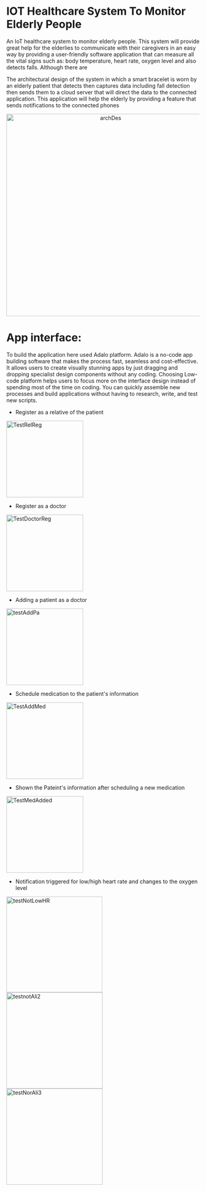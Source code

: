 # IOT Healthcare System To Monitor Elderly People
An IoT healthcare system to monitor elderly people.
This system will provide great help for the elderlies to communicate with their caregivers in an easy way by providing a user-friendly software application that can measure all the vital signs such as: body temperature, heart rate, oxygen level and also detects falls. Although there are

The architectural design of the system in which a smart bracelet is worn by an elderly patient that detects then captures data including fall detection then sends them to a cloud server that will direct the data to the connected application. This application will help the elderly by providing a feature that sends notifications to the connected phones 

<div align="center">
<img width="528" alt="archDes" src="https://user-images.githubusercontent.com/105181239/218812874-fadc6a7c-cc40-40b3-9703-408b6a72fe5f.png">
</div>


# App interface:
To build the application here used Adalo platform. Adalo is a no-code app building software that makes the process fast, seamless and cost-effective. It allows users to create visually stunning apps by just dragging and dropping specialist design components without any coding. Choosing Low-code platform helps users to focus more on the interface design instead of spending most of the time on coding. You can quickly assemble new processes and build applications without having to research, write, and test new scripts.

<div>
  
- Register as a relative of the patient 
  
<img width="200" alt="TestRelReg" src="https://user-images.githubusercontent.com/105181239/221685798-d73ba3da-9dcc-43b7-bd36-c793f05f6eb8.png">
  
  
- Register as a doctor 
  
<img width="200" alt="TestDoctorReg" src="https://user-images.githubusercontent.com/105181239/221685801-666cc49f-3eda-441b-b20f-781f2c5171ef.png">
  
- Adding a patient as a doctor
<img width="200" alt="testAddPa" src="https://user-images.githubusercontent.com/105181239/221685802-9af014ee-848a-4b93-bcba-51b4b642ab31.png">
  
- Schedule medication to the patient's information
<img width="200" alt="TestAddMed" src="https://user-images.githubusercontent.com/105181239/221686643-36aa3905-770d-40df-b185-8b46bec7e745.png">
  
- Shown the Pateint's information after scheduling a new medication 
  
<img width="200" alt="TestMedAdded" src="https://user-images.githubusercontent.com/105181239/221686751-84d2e410-2f57-403b-b177-74557dad4fdf.png">
  
  
- Notification triggered for low/high heart rate and changes to the oxygen level

<img width="250" alt="testNotLowHR" src="https://user-images.githubusercontent.com/105181239/221685781-393b2387-8436-4f05-909f-51ff30d150c8.png">


<img width="251" alt="testnotAli2" src="https://user-images.githubusercontent.com/105181239/221685787-d5626886-10a1-4521-bb9d-55700a44a6ed.png">
<img width="251" alt="testNorAli3" src="https://user-images.githubusercontent.com/105181239/221685790-8d92705e-705a-489e-8972-8bc6925d1936.png">

</div>
